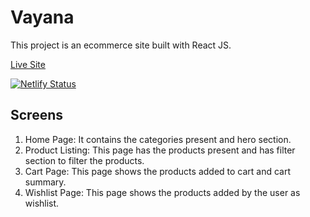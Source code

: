 # Vayana

This project is an ecommerce site built with React JS.

[Live Site](https://musing-goldberg-fee044.netlify.app/)

[![Netlify Status](https://api.netlify.com/api/v1/badges/91ac479f-2259-4642-b1a2-07a68c981261/deploy-status)](https://app.netlify.com/sites/musing-goldberg-fee044/deploys)

## Screens
1. Home Page: It contains the categories present and hero section.
2. Product Listing: This page has the products present and has filter section to filter the products.
3. Cart Page: This page shows the products added to cart and cart summary.
4. Wishlist Page: This page shows the products added by the user as wishlist. 

